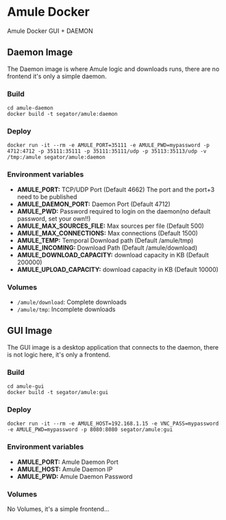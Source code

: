 # Amule Docker
Amule Docker GUI + DAEMON

## Daemon Image
The Daemon image is where Amule logic and downloads runs, there are no frontend it's only a simple daemon.

### Build
```
cd amule-daemon
docker build -t segator/amule:daemon
```

### Deploy
```
docker run -it --rm -e AMULE_PORT=35111 -e AMULE_PWD=mypassword -p 4712:4712 -p 35111:35111 -p 35111:35111/udp -p 35113:35113/udp -v /tmp:/amule segator/amule:daemon
```

### Environment variables

- **AMULE_PORT:** TCP/UDP Port (Default 4662) The port and the port+3 need to be published
- **AMULE_DAEMON_PORT:** Daemon Port (Default 4712)
- **AMULE_PWD:** Password required to login on the daemon(no default password,  set your own!!)
- **AMULE_MAX_SOURCES_FILE:** Max sources per file (Default 500)
- **AMULE_MAX_CONNECTIONS:** Max connections (Default 1500)
- **AMULE_TEMP:** Temporal Download path (Default /amule/tmp)
- **AMULE_INCOMING:** Download Path (Default /amule/download)
- **AMULE_DOWNLOAD_CAPACITY:** download capacity in KB (Default 200000)
- **AMULE_UPLOAD_CAPACITY:** download capacity in KB (Default 10000)

### Volumes

- `/amule/download`: Complete downloads
- `/amule/tmp`: Incomplete downloads

## GUI Image
The GUI image is a desktop application that connects to the daemon, there is not logic here, it's only a frontend.

### Build
```
cd amule-gui
docker build -t segator/amule:gui
```

### Deploy
```
docker run -it --rm -e AMULE_HOST=192.168.1.15 -e VNC_PASS=mypassword -e AMULE_PWD=mypassword -p 8080:8080 segator/amule:gui
```

### Environment variables

- **AMULE_PORT:** Amule Daemon Port
- **AMULE_HOST:** Amule Daemon IP
- **AMULE_PWD:** Amule Daemon Password

### Volumes
No Volumes, it's a simple frontend...
